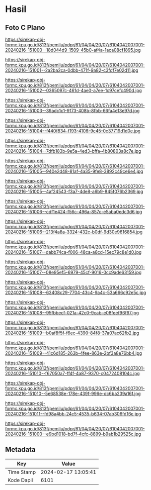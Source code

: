 # Hasil

## Foto C Plano

https://sirekap-obj-formc.kpu.go.id/813f/pemilu/pdpr/61/04/04/20/07/6104042007001-20240216-151000--18d044d9-1509-45b0-af4a-1aca08cf1895.jpg

https://sirekap-obj-formc.kpu.go.id/813f/pemilu/pdpr/61/04/04/20/07/6104042007001-20240216-151001--2a2ba2ca-0dbb-471f-9a82-c3fdf7e02d11.jpg

https://sirekap-obj-formc.kpu.go.id/813f/pemilu/pdpr/61/04/04/20/07/6104042007001-20240216-151002--0365097c-461d-4ae0-a7ee-1c97cefc490d.jpg

https://sirekap-obj-formc.kpu.go.id/813f/pemilu/pdpr/61/04/04/20/07/6104042007001-20240216-151003--39adc1c1-9173-408b-8fbb-66fa4e13e97d.jpg

https://sirekap-obj-formc.kpu.go.id/813f/pemilu/pdpr/61/04/04/20/07/6104042007001-20240216-151004--f440f834-f193-4106-9c45-0c37719d1d0e.jpg

https://sirekap-obj-formc.kpu.go.id/813f/pemilu/pdpr/61/04/04/20/07/6104042007001-20240216-151004--7dfb183b-9e5a-4ed3-bffa-4b80803a8c7e.jpg

https://sirekap-obj-formc.kpu.go.id/813f/pemilu/pdpr/61/04/04/20/07/6104042007001-20240216-151005--940e2d48-81af-4a35-9fe8-3892c49ce6e4.jpg

https://sirekap-obj-formc.kpu.go.id/813f/pemilu/pdpr/61/04/04/20/07/6104042007001-20240216-151005--4af24543-f3a7-4de8-a6b9-845f076b2369.jpg

https://sirekap-obj-formc.kpu.go.id/813f/pemilu/pdpr/61/04/04/20/07/6104042007001-20240216-151006--cdf1e424-f56c-496a-857c-e5aba0edc3d6.jpg

https://sirekap-obj-formc.kpu.go.id/813f/pemilu/pdpr/61/04/04/20/07/6104042007001-20240216-151006--213f4a8a-3324-432c-b0df-9d30e9616854.jpg

https://sirekap-obj-formc.kpu.go.id/813f/pemilu/pdpr/61/04/04/20/07/6104042007001-20240216-151007--dabb74ca-f006-48ca-a8cd-15ec79c8e1d0.jpg

https://sirekap-obj-formc.kpu.go.id/813f/pemilu/pdpr/61/04/04/20/07/6104042007001-20240216-151007--08e95ef5-6979-45cf-9016-0cc9ade63159.jpg

https://sirekap-obj-formc.kpu.go.id/813f/pemilu/pdpr/61/04/04/20/07/6104042007001-20240216-151008--63408c29-7704-43c4-9a4c-53a666c92e5c.jpg

https://sirekap-obj-formc.kpu.go.id/813f/pemilu/pdpr/61/04/04/20/07/6104042007001-20240216-151008--95fbbecf-021a-42c0-9cab-e08feef96f97.jpg

https://sirekap-obj-formc.kpu.go.id/813f/pemilu/pdpr/61/04/04/20/07/6104042007001-20240216-151009--b0af8f5f-f6ec-4390-84f8-37a07ac62fb2.jpg

https://sirekap-obj-formc.kpu.go.id/813f/pemilu/pdpr/61/04/04/20/07/6104042007001-20240216-151009--41c6d185-263b-4fee-863e-2bf3a8e76bb4.jpg

https://sirekap-obj-formc.kpu.go.id/813f/pemilu/pdpr/61/04/04/20/07/6104042007001-20240216-151010--f67050a7-ff4f-4a87-9370-c0472408104c.jpg

https://sirekap-obj-formc.kpu.go.id/813f/pemilu/pdpr/61/04/04/20/07/6104042007001-20240216-151010--5e68538e-178e-439f-996e-dc6ba239a16f.jpg

https://sirekap-obj-formc.kpu.go.id/813f/pemilu/pdpr/61/04/04/20/07/6104042007001-20240216-151011--fd98a4bb-24c5-4535-b634-07ab306fd16e.jpg

https://sirekap-obj-formc.kpu.go.id/813f/pemilu/pdpr/61/04/04/20/07/6104042007001-20240216-151000--e9bd1018-bd7f-4cfc-8899-b9ab1b29525c.jpg


## Metadata

| Key        | Value               |
| ---------- | ------------------- |
| Time Stamp | 2024-02-17 13:05:41 |
| Kode Dapil | 6101                |



